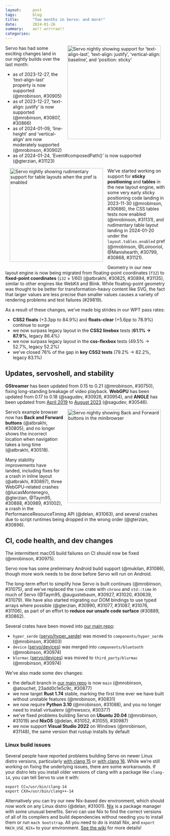 ```yaml
---
layout:     post
tags:       blog
title:      "Two months in Servo: and more!"
date:       2024-01-26
summary:    ao!! wrrrrao!!
categories:
---
```


<figure class="_figr"><a href="{{ '/img/blog/layout-2020-justify.png' | url }}"><img src="{{ '/img/blog/layout-2020-justify.png' | url }}"
    alt="Servo nightly showing support for ‘text-align-last’, ‘text-align: justify’, ‘vertical-align: baseline’, and ‘position: sticky’"></a></figure>

Servo has had some exciting changes land in our nightly builds over the last month:

- as of 2023-12-27, the ‘text-align-last’ property is now supported (@mrobinson, #30905)
- as of 2023-12-27, ‘text-align: justify’ is now supported (@mrobinson, #30807, #30866)
- as of 2024-01-09, ‘line-height’ and ‘vertical-align’ are now moderately supported (@mrobinson, #30902)
- as of 2024-01-24, ‘Event#composedPath()’ is now supported (@gterzian, #31123)

<figure class="_figl"><a href="{{ '/img/blog/layout-2020-tables.png' | url }}"><img src="{{ '/img/blog/layout-2020-tables.png' | url }}"
    alt="Servo nightly showing rudimentary support for table layouts when the pref is enabled"></a></figure>

We’ve started working on support for **sticky positioning** and **tables** in the new layout engine, with some very early sticky positioning code landing in 2023-11-30 (@mrobinson, #30686), the CSS tables tests now enabled (@mrobinson, #31131), and rudimentary table layout landing in 2024-01-20 under the `layout.tables.enabled` pref (@mrobinson, @Loirooriol, @Manishearth, #30799, #30868, #31121).

Geometry in our new layout engine is now being migrated from floating-point coordinates (`f32`) to **fixed-point coordinates** (`i32` × 1/60) (@atbrakhi, #30825, #30894, #31135), similar to other engines like WebKit and Blink.
While floating-point geometry was thought to be better for transformation-heavy content like SVG, the fact that larger values are less precise than smaller values causes a variety of rendering problems and test failures (#29819).

As a result of these changes, we’ve made big strides in our WPT pass rates:

- **CSS2 floats** (+3.3pp to 84.9%) and **floats-clear** (+5.6pp to 78.9%) continue to surge
- we now surpass legacy layout in the **CSS2 linebox** tests (**61.1% → 87.9%**, legacy 86.4%)
- we now surpass legacy layout in the **css-flexbox** tests (49.5% → 52.7%, legacy 52.2%)
- we’ve closed 76% of the gap in **key CSS2 tests** (79.2% → 82.2%, legacy 83.1%)

## Updates, servoshell, and stability

**GStreamer** has been updated from 0.15 to 0.21 (@mrobinson, #30750), fixing long-standing breakage of video playback.
**WebGPU** has been updated from 0.17 to 0.18 (@sagudev, #30926, #30954), and **ANGLE** has been updated from [April 2019](https://chromium.googlesource.com/angle/angle/+/refs/heads/chromium/3729) to [August 2023](https://chromium.googlesource.com/angle/angle/+/refs/heads/chromium/5359) (@sagudev, #30546).

<figure class="_figr"><a href="{{ '/img/blog/back-forward.png' | url }}"><img src="{{ '/img/blog/back-forward.png' | url }}"
    alt="Servo nightly showing Back and Forward buttons in the minibrowser"></a></figure>

Servo’s example browser now has **Back and Forward buttons** (@atbrakhi, #30805), and no longer shows the incorrect location when navigation takes a long time (@atbrakhi, #30518).

Many stability improvements have landed, including fixes for a crash in inline layout (@atbrakhi, #30897), three WebGPU-related crashes (@lucasMontenegro, @gterzian, @Taym95, #30888, #30989, #31002), a crash in the PerformanceResourceTiming API (@delan, #31063), and several crashes due to script runtimes being dropped in the wrong order (@gterzian, #30896).

## CI, code health, and dev changes

The intermittent macOS build failures on CI should now be fixed (@mrobinson, #30975).

Servo now has some preliminary Android build support (@mukilan, #31086), though more work needs to be done before Servo will run on Android.

The long-term effort to simplify how Servo is built continues (@mrobinson, #31075), and we’ve replaced the `time` crate with `chrono` and `std::time` in much of Servo (@Taym95, @augustebaum, #30927, #31020, #30639, #31079).
We have also started migrating our DOM bindings to use typed arrays where possible (@gterzian, #30990, #31077, #31087, #31076, #31106), as part of an effort to **reduce our unsafe code surface** (#30889, #30862).

Several crates have been moved into [our main repo](https://github.com/servo/servo):

* `hyper_serde` ([servo/hyper_serde](https://github.com/servo/hyper_serde)) was moved to `components/hyper_serde` (@mrobinson, #30803)
* `device` ([servo/devices](https://github.com/servo/devices)) was merged into `components/bluetooth` (@mrobinson, #30974)
* `blurmac` ([servo/devices](https://github.com/servo/devices)) was moved to `third_party/blurmac` (@mrobinson, #30974)

We’ve also made some dev changes:

- the default branch in [our main repo](https://github.com/servo/servo) is now `main` (@mrobinson, @atouchet, 23add0c1e5c9c, #30877)
- we now target **Rust 1.74** stable, marking the first time ever we have built without unstable features (@mrobinson, #30831)
- we now require **Python 3.10** (@mrobinson, #31088), and you no longer need to install virtualenv (@frewsxcv, #30377)
- we’ve fixed problems building Servo on **Ubuntu 20.04** (@mrobinson, #31019) and **NixOS** (@delan, #31052, #31055, #30987)
- we now support **Visual Studio 2022** on Windows (@mrobinson, #31148), the same version that rustup installs by default

### Linux build issues

Several people have reported problems building Servo on newer Linux distro versions, particularly [with clang 15](https://github.com/servo/servo/issues/31059) or [with clang 16](https://github.com/servo/servo/issues/30587).
While we’re still working on fixing the underlying issues, there are some workarounds.
If your distro lets you install older versions of clang with a package like `clang-14`, you can tell Servo to use it with:

```
export CC=/usr/bin/clang-14
export CXX=/usr/bin/clang++-14
```

Alternatively you can try our new Nix-based dev environment, which should now work on any Linux distro (@delan, #31001).
[Nix](https://nixos.org/manual/nix/stable/) is a package manager with some unusual benefits.
Servo can use Nix to find the correct versions of all of its compilers and build dependencies without needing you to install them or run `mach bootstrap`.
All you need to do is install Nix, and `export MACH_USE_NIX=` to your environment.
[See the wiki](https://github.com/servo/servo/wiki/Building#nix-on-other-distros) for more details!

<!--
    - layout
        - DONE sticky
        - DONE tables
        - inline
        - DONE Au
        - DONE wpt
    - xtermjs
    - updates
        - DONE angle
        - DONE webgpu
    - DONE minibrowser
    - DONE stability
    - ci
        - DONE macOS
        - DONE android
    - DONE health
    - dev
        - DONE nix
        - DONE rust stable
-->

<!--
    based on
    - wpt dashboard
        prev	cur	legacy		delta	gap	ratio		
        79.2	82.2	83.1		3.0	3.9	76.9%		focus
        81.6	84.9	53.5		3.3	-28.1	-11.7%		floats
        73.3	78.9	68.2		5.6	-5.1	-109.8%		floats-clear
        61.1	87.9	86.4		26.8	25.3	105.9%		linebox !!
        78.1	78.8	87.5		0.7	9.4	7.4%		normal-flow
        87.6	88.2	81.1		0.6	-6.5	-9.2%		positioning
        60.5	61.8	60.1		1.3	-0.4	-325.0%		cssom
        44.6	48.6	44.2		4.0	-0.4	-1000.0%		css-position
        49.5	52.7	52.2		3.2	2.7	118.5%		css-flexbox !!
        8.2	30.8	36.8		22.6	28.6	79.0%		tables, css-tables
        39.9	44.2	35.6		4.3	-4.3	-100.0%		/css/csstext
        60.3	62.5	63.5		2.2	3.2	68.8%		/css
    - commits in nightlies 2023-11-28 through 2023-11-27
        >>> 2023-11-28T11:16:56Z
        >>> 2023-11-29T06:07:54Z
        >>> 2023-11-30T05:57:47Z
            +++ a05598402e8b21948e1ee9567dca76a491bd266e	https://github.com/servo/servo/pull/30686	Add initial support for sticky positioning for non-legacy layout (#30686)
        >>> 2023-12-01T05:53:38Z
        +++ f1c291853e331329271efba52a03ba5049e8358b	https://github.com/servo/servo/pull/30740	Stop sending " " to linebreaker for replaced content (#30740)
        >>> 2023-12-02T06:08:38Z
            +++ 604979e367faa6aa09805e8fa0223b8883ea009d	https://github.com/servo/servo/pull/30508	Replace script_plugins with a clippy like rustc driver (named crown) (#30508)
        +++ cdbd60fe53f64f08efcf9715c4655e38cd1d7ddd	https://github.com/servo/servo/pull/30800	Extend character-based soft wrap prevention to before atomics (#30800)
        >>> 2023-12-03T05:57:33Z
        >>> 2023-12-04T06:02:05Z
        >>> 2023-12-11T05:28:33Z
        warning: not reachable from default branch: 2668a0a43a19643922409e623880558dedfb4b98
            +++ e2743c61414f5d9cc0cd2d41dcc5c1d29f0b2d17	https://github.com/servo/servo/pull/30546	Bump mozangle to 0.5.0 (#30546)
            +++ 117d59d393cf7926063e8723934fec97fd61d713	https://github.com/servo/servo/pull/30377	Replace virtualenv with Python's built-in venv (#30377)
            +++ 7e82c5c957821f1328484e90becec0cfb5572938	https://github.com/servo/servo/pull/30831	Compile Servo with the latest version of rust stable (#30831)
        +++ bbc35b682f0fb926364e5800d20f77bba944a020	https://github.com/servo/servo/pull/30830	Remove thinlto servobuild.config option (#30830)
        +++ e7c412e7cae750c0eeb6374e14bbf8442eb2cacd	https://github.com/servo/servo/pull/30829	Remove clean_rmeta from crown test (#30829)
            +++ a326a60c1646cde1a8b34b70d7f632b341644d0a	https://github.com/servo/servo/pull/30805	Minibrowser: Add Back and Forward navigation (#30805)
        +++ 8ded1072ceda45e8f8b7716f5779c63996d7e653	https://github.com/servo/servo/pull/30823	Re-use the TextMetrics data structure in the Layout 2020 fragment tree (#30823)
            +++ f0b41623286a010cb021cd2debfa6b1be3b36b5d	https://github.com/servo/servo/pull/30799	Add initial support for table box tree construction (#30799)
            +++ 63701b338cd807dc237be4f3f0771a1fff933f09	https://github.com/servo/servo/pull/30820	Fix the upload docs action after renaming `master` to `main` (#30820)
            +++ ea8cd36f0d0c4485b0872774661de34c439d35c0	https://github.com/servo/servo/pull/30518	Fix the location url that reverts to the old value while loading (#30518)
            +++ 23add0c1e5c9cbdf0301b891d265e363d049532b	Rename the `master` branch to `main`
        >>> 2023-12-12T06:15:50Z
        +++ 1105eb66e9ce43f0f2ea6c6b5cea5e72394eee3f	https://github.com/servo/servo/pull/30848	Use os version in taplo cache-key & setuptools 65 in py3.8 (#30848)
            +++ 9f7afe595a11d32859b45bf3bf2fd36ee5ae46e7	https://github.com/servo/servo/pull/30836	Update mozjs (#30836)
            +++ a315bec4ed73c7c0ef89f120c8f52e2609f9028b	https://github.com/servo/servo/pull/30825	Use app units in replaced elements (#30825)
        >>> 2023-12-13T06:06:44Z
            +++ 17f3c45d4ff597dc1e179d89784bb5f57b4c03d7	https://github.com/servo/servo/pull/30767	Add initial support for offscreen rendering (#30767)
            +++ 97e6c72f5767e1cd754c82317a21aa222c5d968b	https://github.com/servo/servo/pull/30840	Add multiview feature flag in compositing and constellation (#30840)
            +++ 8a226fdb1975ae1df8d1a673eb3dca9f2bb771aa	https://github.com/servo/servo/pull/30841	constellation: notify embedder when events are hit-tested to browsers (#30841)
        >>> 2023-12-14T06:16:19Z
        >>> 2023-12-27T06:06:58Z
            +++ 7973cb64586d94a6987562fe6f180ac29ef0e971	https://github.com/servo/servo/pull/30926	Update wgpu to 0.18.1 (#30926)
        +++ 1f0f50b22bb43e965febf31f5a436113f2958725	https://github.com/servo/servo/pull/30912	Customizable wpt options and profile in workflows (#30912)
            +++ 81f5157522ae320068515571a371aa3b72de0cfa	https://github.com/servo/servo/pull/30868	Add support for table fixups (#30868)
            +++ 709d00583fb28fb668f10eab1f2f16f07c331078	https://github.com/servo/servo/pull/30866	layout: Make all word separators justification opportunities (#30866)
            +++ 74798c4b7bf173fc99b96e219c6c2cab136d5c4c	https://github.com/servo/servo/pull/30905	layout: Add support for `text-align-last` (#30905)
            +++ a9bf29cf8aede9771a16922c98cc933ce84b2ccc	https://github.com/servo/servo/pull/30897	Fix crash caused by arithmetic underflow in layout2020 (#30897)
        +++ abb017b8543efea54b732efa2846b25c949985c9	https://github.com/servo/servo/pull/30898	script: Allow moving back to non-quirks mode (#30898)
            +++ 256ab5353b9145dbda103ec48cf4d10f32f6912a	https://github.com/servo/servo/pull/30888	These changes fix #30843 (#30888) Fix a crash in WebGPU when WebGPU is disabled
            +++ e4aed3d06a8a1ef6e7af142f02be95ce2a3065cb	https://github.com/servo/servo/pull/30877	Update branch name to main (#30877)
            +++ ccf0b739dfca312a65002c443fb09537aa27225b	https://github.com/servo/servo/pull/30807	Add basic support for `text-align: justify` (#30807)
            +++ 569c4a8823369678870e1b5f50a2c484d32fb687	https://github.com/servo/servo/pull/30803	Integrate hyper_serde into Servo source (#30803)
        >>> 2023-12-28T06:04:45Z
        >>> 2023-12-29T06:03:36Z
            +++ e79171ec01199ba7100c0ad90576a6ec5705d80c	https://github.com/servo/servo/pull/30954	Update WebGPU CTS (#30954)
        >>> 2023-12-30T06:12:29Z
        >>> 2023-12-31T06:14:24Z
        >>> 2024-01-01T06:08:41Z
        >>> 2024-01-02T06:15:51Z
        +++ 7964a4f582d5697e0ea55203dd4ec25d69dbed97	https://github.com/servo/servo/pull/30963	Unfork and upgrade jemallocator (#30963)
        >>> 2024-01-03T06:11:55Z
            +++ 3353db71d232ed3e6108950e21a6dba6360e6d57	https://github.com/servo/servo/pull/30975	Fail gracefully when DMG smoketest fails (#30975)
        >>> 2024-01-04T06:14:15Z
            +++ f44ff83c20b82d1f3272d9389563e30f0d3c9700	https://github.com/servo/servo/pull/30989	WebGPU: always send exit message to script before exiting (#30989)
            +++ 65cbc95d38819e9b3d5870953015a9e7963a0ace	https://github.com/servo/servo/pull/30927	Replace time with std::time in components/devtools (#30927)
        +++ 0dbba9b6ffe0507011337c27c2709f6c4cebe1c0	https://github.com/servo/servo/pull/30973	Download Windows GStreamer dependencies from GitHub (#30973)
        >>> 2024-01-05T06:16:06Z
            +++ c219204084b8f8a747ebd37ec75472c1b7e97411	https://github.com/servo/servo/pull/30987	Fix crown on NixOS (#30987)
            +++ 90a9300f698aa266db47b336f3fcd7d6680b4d65	https://github.com/servo/servo/pull/30896	Script: ensure child JS runtimes are dropped before parent (#30896)
        >>> 2024-01-08T06:07:00Z
            +++ 79a0f76d26d43c7f6e38a60fbe2ec6bed1510543	https://github.com/servo/servo/pull/31019	Fix the build on Ubuntu 20.04 (#31019)
        +++ 9a1d7aabd71fe82c9420abdc33a6a9ba0f8eac52	https://github.com/servo/servo/pull/31003	bootstrap: Adding more output when installing dependencies (#31003)
            +++ 7fa4ea9740edccc93672d8cc428f6e9d4575a036	https://github.com/servo/servo/pull/30750	Upgrade media / GStreamer / GLib (#30750) 0.15 -> 0.21
        >>> 2024-01-09T06:16:45Z
            +++ aa073c3dcaffe30c7a6e272ba4ef5121c090f1bf	https://github.com/servo/servo/pull/30902	layout: Implement support for `line-height` and `vertical-align` (#30902)
        >>> 2024-01-10T06:16:53Z
            +++ 94a3c49a807626ecddb7f062e6856e9e0d66baca	https://github.com/servo/servo/pull/31001	Allow building with Nix on Linux distros other than NixOS (#31001)
            +++ 6a804cd775e3976103269ac54ae997a3accc8618	https://github.com/servo/servo/pull/30974	Integrate the `devices` respository (#30974)
            +++ fddc4a430fca591152c69f0793ab946dcdc81617	https://github.com/servo/servo/pull/31002	Fix failed request for adapter when not available (#31002)
        >>> 2024-01-11T06:08:02Z
            +++ 92196d985dceb0ca708b097e2a847b255d8387c8	https://github.com/servo/servo/pull/31020	Replace time with std::time in components/metrics & components/shared (#31020)
            +++ 17ffbbdd11b47d577bdfe4318c36bcb5de365b18	https://github.com/servo/servo/pull/31052	Nix: bump nixpkgs to nixos-23.05 (except gnumake) (#31052)
        >>> 2024-01-12T06:07:36Z
            +++ e145c512347807cdf44537fdfa83f2a5dda05b5a	https://github.com/servo/servo/pull/30990	WebIDL: use FLoat32Array  (#30990)
            +++ 90f70e3408e1d4b3f378e50f9f051cb00c77c446	https://github.com/servo/servo/pull/31063	Fix underflow in PerformanceResourceTiming API (#31063)
            +++ 1f1cf1499d1e249c58fb3ac8986e62cf0d796497	https://github.com/servo/servo/pull/31055	Nix: bump nixpkgs to nixos-unstable (#31055)
        >>> 2024-01-13T06:04:19Z
            +++ abb54f7832682bad1545b307a545a7ba977ef209	https://github.com/servo/servo/pull/31075	build: Don't add the `neon` feature for arm and aarch64 (#31075)
        >>> 2024-01-14T06:05:53Z
        >>> 2024-01-15T06:10:05Z
        >>> 2024-01-16T06:18:19Z
            +++ efa38c67fe6bdec751739bb3a0a6d159f2b695c8	https://github.com/servo/servo/pull/31091	ci: Remove the nightly-rust workflow (#31091)
            +++ 0d240b8713fb5cd933d348e668ab02a53859282b	https://github.com/servo/servo/pull/31088	deps: Raise the Python requirement to 3.10 (#31088)
        >>> 2024-01-17T06:09:03Z
            +++ 8c53a8c745ab2a5b660d6f170e74b4fecca189c1	https://github.com/servo/servo/pull/31077	use FLoat32Array in XRView (#31077)
            +++ 9654363c187ee549b82bca8c4e3098e4c20c7287	https://github.com/servo/servo/pull/30639	script: Start replacing `time` with `std::time` and `chrono`  (#30639)
        >>> 2024-01-18T06:17:19Z
            +++ 580062228bb083ccdc2144a43491bc4f916c57ad	https://github.com/servo/servo/pull/31079	Replace time with std::time in components/net (#31079)
            +++ d86e713a9cb5be2555d63bd477d47d440fa8c832	https://github.com/servo/servo/pull/31092	build: Clean up post-build copy of Windows DLLs (#31092)
            +++ f76982e2e7f411e2e2fd8e6dbfe92a080acefc54	https://github.com/servo/servo/pull/31087	script: Use FLoat32Array in XRRay (#31087)
            +++ 6a7b450478f69d9d83b0936a0ab28ac2d94761d4	https://github.com/servo/servo/pull/31076	use FLoat32Array in XRRigidTransform (#31076)
        >>> 2024-01-19T06:05:45Z
            +++ 8e5f28839cde6b9ee5cd7cb4f8c27ff0ae10a86c	https://github.com/servo/servo/pull/31120	Revert "Replace time with std::time in components/net (#31079)" (#31120)
        >>> 2024-01-20T06:04:40Z
            +++ fc31e69f79a68408fdd376a52942587a8fca9170	https://github.com/servo/servo/pull/31121	layout: Add *very* basic support for table layout (#31121)
            +++ 3d520f266800e0035c429ddf2a3b45922f502ebd	https://github.com/servo/servo/pull/30894	Use App units in flow layout (#30894)
            +++ 734eb469549db22b070d86bb13a8bd167d5d1e8e	https://github.com/servo/servo/pull/31131	wpt: Unskip the `css-tables suite (#31131)
            +++ 9d2c102fa0cc034b2bde51d27cd6c0e7f3cafa30	https://github.com/servo/servo/pull/31106	Use FLoat32Array in GamepadPose (#31106)
        >>> 2024-01-21T06:06:07Z
        >>> 2024-01-22T06:08:36Z
        >>> 2024-01-23T06:22:19Z
            +++ d7de206dbd459e8c8bf121f73755d12569c6cc55	https://github.com/servo/servo/pull/31086	Preliminary Android build support (#31086)
        >>> 2024-01-24T06:17:36Z
            +++ 5d7e2a823985a8314b10dc363eb191c0d4330424	https://github.com/servo/servo/pull/31123	Implement Event.composedPath (#31123)
        +++ 54fb381a0a4c070bac75e9f602bf905fa101194d	https://github.com/servo/servo/pull/31133	layout: Convert layout internal display to inline for replaced elements (#31133)
        +++ 7de0486e2e67a17e4cdcc881c7f3bd3fd1a66fb6	https://github.com/servo/servo/pull/31161	layout: Count word separators as justification opportunities when trimming whitespace (#31161)
            +++ dc2df7b02767004f0900055d985ecfc6cd874c9a	https://github.com/servo/servo/pull/31148	build: Add support for Visual Studio 2022 and VC143 DLLs (#31148)
            +++ 45af1198aa05882d6433642c45d1cd329f145782	https://github.com/servo/servo/pull/31135	Layout: use `Au` in `ContentSizes`  (#31135)
        >>> 2024-01-25T06:07:31Z
        +++ eb95703325aeb48d5f56a8da5b258bad608dd632	https://github.com/servo/servo/pull/30842	constellation: focusing and closing webviews (#30842)
-->

<!--
$ tools/list-commits-by-nightly.sh ~/code/servo 2>&1 | tee /dev/stderr | xclip -sel clip
From https://github.com/servo/servo
 * branch                  HEAD       -> FETCH_HEAD
>>> 2023-11-28T11:16:56Z
    81a38bde8cc0359efc32f2661fa5e4db33b38446	https://github.com/servo/servo/pull/30792	ci: do not set LIBCLANG_PATH for nightly build (#30792)
    0b2456b1eb8d251dd2f997d1e1958f23f5e4b777	https://github.com/servo/servo/pull/30791	build(deps): bump proc-macro2 from 1.0.69 to 1.0.70 (#30791)
    3a036a639e6cb5e4c0546de3adfde00e0b3e8d15	https://github.com/servo/servo/pull/30790	build(deps): bump js-sys from 0.3.65 to 0.3.66 (#30790)
    cccf8c2ffeeb3015ee5c3312bcf34e2caf48742f	https://github.com/servo/servo/pull/30789	build(deps): bump wasm-bindgen from 0.2.88 to 0.2.89 (#30789)
    139df1c73bba43a3fc6032bfc0f5518e9d87e856	https://github.com/servo/servo/pull/30783	Sync WPT with upstream (26-11-2023) (#30783)
    76401823f272754ba851a6fcbf0e4a63d074824e	https://github.com/servo/servo/pull/30775	build(deps): bump url from 2.4.1 to 2.5.0 (#30775)
    d10688b5ef3dceb2b8a0e5ca4e089cba12bca0cd	https://github.com/servo/servo/pull/30787	ci: use ubuntu 20.04 for nightly builds on linux (#30787)
>>> 2023-11-29T06:07:54Z
    bab2b58216f8845b3ecc8e0eaeba3b7175034f64	https://github.com/servo/servo/pull/30794	build(deps): bump errno from 0.3.7 to 0.3.8 (#30794)
    8f3491393f90678db6c65cc02ffe6c2403ece5ac	https://github.com/servo/servo/pull/30793	build(deps): bump web-sys from 0.3.65 to 0.3.66 (#30793)
>>> 2023-11-30T05:57:47Z
    53b0fa827d37f3f7127470371d12d2a1c917e396	https://github.com/servo/servo/pull/30796	Fix build script error.because starting with Python 3.9, the util module was moved from importlib to a separate top-level module called importlib.util. Therefore, if you are using Python 3.9 or later and you receive an AttributeError stating that module 'importlib' has no attribute 'util', it is likely due to a compatibility issue with your code. You can fix this issue by updating your code to import importlib.util directly (#30796)
    dd9366bfe7a76b3bee953632fa76b95d55618e3c	https://github.com/servo/servo/pull/30798	build(deps): bump ring from 0.17.5 to 0.17.6 (#30798)
+++ a05598402e8b21948e1ee9567dca76a491bd266e	https://github.com/servo/servo/pull/30686	Add initial support for sticky positioning for non-legacy layout (#30686)
>>> 2023-12-01T05:53:38Z
    b125bb6b6aa095fc287f279a13e6ff423deb3b0f	https://github.com/servo/servo/pull/30801	build(deps): bump core-foundation from 0.9.3 to 0.9.4 (#30801)
+++ f1c291853e331329271efba52a03ba5049e8358b	https://github.com/servo/servo/pull/30740	Stop sending " " to linebreaker for replaced content (#30740)
>>> 2023-12-02T06:08:38Z
    7bcb25c85c98c367c6423ebc0fed964dd08cad56	https://github.com/servo/servo/pull/30812	build(deps): bump slotmap from 1.0.6 to 1.0.7 (#30812)
    d837eb905518d0849f16a39ba343bdaffef1732f	https://github.com/servo/servo/pull/30809	build(deps): bump linux-raw-sys from 0.4.11 to 0.4.12 (#30809)
    49e8517b3a35009abedd10d08cc8f8faadd6e029	https://github.com/servo/servo/pull/30810	build(deps): bump core-graphics-types from 0.1.2 to 0.1.3 (#30810)
    20a122c2f6a1a97cf39938bc90b0d91cc198f0c7	https://github.com/servo/servo/pull/30804	Use git2 version of vergen (#30804)
+++ 604979e367faa6aa09805e8fa0223b8883ea009d	https://github.com/servo/servo/pull/30508	Replace script_plugins with a clippy like rustc driver (named crown) (#30508)
    20a73721de2f1a8a0b29905617783148bd3cfaff	https://github.com/servo/servo/pull/30806	Remove a comment that is no longer valid (#30806)
+++ cdbd60fe53f64f08efcf9715c4655e38cd1d7ddd	https://github.com/servo/servo/pull/30800	Extend character-based soft wrap prevention to before atomics (#30800)
>>> 2023-12-03T05:57:33Z
>>> 2023-12-04T06:02:05Z
>>> 2023-12-11T05:28:33Z
warning: not reachable from default branch: 2668a0a43a19643922409e623880558dedfb4b98
    2668a0a43a19643922409e623880558dedfb4b98	Use os version in taplo cache-key
    6bbd510e852c8ce6d0e9147aaa4ab486109711af	Python 3.10 on 20.04 runner
    589f2915237b39cdd6fd222d775737cb10f7b9b0	https://github.com/servo/servo/pull/30844	build(deps): bump rustix from 0.38.26 to 0.38.27 (#30844)
    77e04bc13ed23859f3c1ff2de19a4ec2756c9c88	https://github.com/servo/servo/pull/30839	build(deps): bump once_cell from 1.18.0 to 1.19.0 (#30839)
    3a5634a20c1926acd51e3cfb20dd9e6c36c9cf60	https://github.com/servo/servo/pull/30846	Update linux.yml (#30846)
    a9b64256f4b0df14d0e6ac071b51905f2a3e8ffc	https://github.com/servo/servo/pull/30845	build(deps): bump rustls from 0.21.9 to 0.21.10 (#30845)
+++ e2743c61414f5d9cc0cd2d41dcc5c1d29f0b2d17	https://github.com/servo/servo/pull/30546	Bump mozangle to 0.5.0 (#30546)
    6282c4d1476655f6822322935059a61fa7c83663	https://github.com/servo/servo/pull/30838	build(deps): bump try-lock from 0.2.4 to 0.2.5 (#30838)
    3310199cd0e5dd279ea4fb3896aedfe052d63522	https://github.com/servo/servo/pull/30837	build(deps): bump unicode-bidi from 0.3.13 to 0.3.14 (#30837)
+++ 117d59d393cf7926063e8723934fec97fd61d713	https://github.com/servo/servo/pull/30377	Replace virtualenv with Python's built-in venv (#30377)
    914fe64fc72462f3af743d9d1ff26781d9fecec3	https://github.com/servo/servo/pull/30814	Sync WPT with upstream (03-12-2023) (#30814)
+++ 7e82c5c957821f1328484e90becec0cfb5572938	https://github.com/servo/servo/pull/30831	Compile Servo with the latest version of rust stable (#30831)
    9c443cf2c1bbcee1f465cc76b7bf1ab551b85877	https://github.com/servo/servo/pull/30834	build(deps): bump ring from 0.17.6 to 0.17.7 (#30834)
    a92cf99cd272d0cc90aeb40938c4c37cd9928427	https://github.com/servo/servo/pull/30833	build(deps): bump filetime from 0.2.22 to 0.2.23 (#30833)
    d50954a9696b2b55501c76a006db8c266c64a92c	https://github.com/servo/servo/pull/30832	build(deps): bump mio from 0.8.9 to 0.8.10 (#30832)
+++ bbc35b682f0fb926364e5800d20f77bba944a020	https://github.com/servo/servo/pull/30830	Remove thinlto servobuild.config option (#30830)
+++ e7c412e7cae750c0eeb6374e14bbf8442eb2cacd	https://github.com/servo/servo/pull/30829	Remove clean_rmeta from crown test (#30829)
    9028c903325d5a37896f87a9667ebe81009de5d1	https://github.com/servo/servo/pull/30824	Generalize LengthPercentageOrAuto impl to Generic Type (#30824)
+++ a326a60c1646cde1a8b34b70d7f632b341644d0a	https://github.com/servo/servo/pull/30805	Minibrowser: Add Back and Forward navigation (#30805)
+++ 8ded1072ceda45e8f8b7716f5779c63996d7e653	https://github.com/servo/servo/pull/30823	Re-use the TextMetrics data structure in the Layout 2020 fragment tree (#30823)
+++ f0b41623286a010cb021cd2debfa6b1be3b36b5d	https://github.com/servo/servo/pull/30799	Add initial support for table box tree construction (#30799)
+++ 63701b338cd807dc237be4f3f0771a1fff933f09	https://github.com/servo/servo/pull/30820	Fix the upload docs action after renaming `master` to `main` (#30820)
    396af7c5633118b415d99b08a7b8a6099856fe9b	https://github.com/servo/servo/pull/30817	build(deps): bump rustix from 0.38.25 to 0.38.26 (#30817)
    16c402ef48dd5342ad68112a8373a9c2b0818ca3	https://github.com/servo/servo/pull/30819	build(deps): bump thin-vec from 0.2.12 to 0.2.13 (#30819)
    c909c64378125a33eab22236dfee83ee26b7a4b0	https://github.com/servo/servo/pull/30784	Fix typing issues in flex layout (#30784)
+++ ea8cd36f0d0c4485b0872774661de34c439d35c0	https://github.com/servo/servo/pull/30518	Fix the location url that reverts to the old value while loading (#30518)
+++ 23add0c1e5c9cbdf0301b891d265e363d049532b	Rename the `master` branch to `main`
>>> 2023-12-12T06:15:50Z
    48a95b2471c590a0ee1b85710fbb5a37ee8215c5	https://github.com/servo/servo/pull/30858	build(deps): bump libc from 0.2.150 to 0.2.151 (#30858)
    a4c3ba2a22bc9d63019fa1982e19f4bd6991ac85	https://github.com/servo/servo/pull/30856	build(deps): bump ryu from 1.0.15 to 1.0.16 (#30856)
    0a5ccf1bb8aad010773620140667ab5e6fcb5ef8	https://github.com/servo/servo/pull/30857	build(deps): bump http-body from 0.4.5 to 0.4.6 (#30857)
    e066700c998a0a69a3fb5249207cf6067ef4c2e1	https://github.com/servo/servo/pull/30855	build(deps): bump xcursor from 0.3.4 to 0.3.5 (#30855)
    ae31a01a0efc5eb13a4ec285fa3ed0f6c1f56e3e	https://github.com/servo/servo/pull/30854	build(deps): bump itoa from 1.0.9 to 1.0.10 (#30854)
    14305f2325efc02ca21d3a9990c25e436e295c10	https://github.com/servo/servo/pull/30853	build(deps): bump rustix from 0.38.27 to 0.38.28 (#30853)
    6026386d84c870e5be6b1ee4d1ef9bb53145f10e	https://github.com/servo/servo/pull/30852	build(deps): bump syn from 2.0.39 to 2.0.40 (#30852)
    8e5dc04347b22bb43320d410ae7e238931ed1f27	https://github.com/servo/servo/pull/30851	build(deps): bump profiling from 1.0.11 to 1.0.12 (#30851)
+++ 1105eb66e9ce43f0f2ea6c6b5cea5e72394eee3f	https://github.com/servo/servo/pull/30848	Use os version in taplo cache-key & setuptools 65 in py3.8 (#30848)
+++ 9f7afe595a11d32859b45bf3bf2fd36ee5ae46e7	https://github.com/servo/servo/pull/30836	Update mozjs (#30836)
+++ a315bec4ed73c7c0ef89f120c8f52e2609f9028b	https://github.com/servo/servo/pull/30825	Use app units in replaced elements (#30825)
>>> 2023-12-13T06:06:44Z
+++ 17f3c45d4ff597dc1e179d89784bb5f57b4c03d7	https://github.com/servo/servo/pull/30767	Add initial support for offscreen rendering (#30767)
+++ 97e6c72f5767e1cd754c82317a21aa222c5d968b	https://github.com/servo/servo/pull/30840	Add multiview feature flag in compositing and constellation (#30840)
+++ 8a226fdb1975ae1df8d1a673eb3dca9f2bb771aa	https://github.com/servo/servo/pull/30841	constellation: notify embedder when events are hit-tested to browsers (#30841)
    676c170b07551deabb9947f1f7ce6e0d1ec50974	https://github.com/servo/servo/pull/30865	Fix libsimpleservo build on Linux and BSD (#30865)
>>> 2023-12-14T06:16:19Z
    5e8f70fc2f71e2f4680c6adef2b005bd637c7e2e	https://github.com/servo/servo/pull/30872	build(deps): bump crossbeam-channel from 0.5.8 to 0.5.9 (#30872)
    01013b9ea8b3c5527a01e093a2c3b5b938c91186	https://github.com/servo/servo/pull/30871	Re-enable minification to fix the doc build (#30871)
    7ed6f330cf948b3fb4ad454fd95af00cc00e42c9	https://github.com/servo/servo/pull/30874	build(deps): bump crossbeam-utils from 0.8.16 to 0.8.17 (#30874)
    95dae276ccd130a5d7d0fbe35298f3853e5d1552	https://github.com/servo/servo/pull/30873	build(deps): bump syn from 2.0.40 to 2.0.41 (#30873)
    2fcbcb4b55b9ae7b518e78e6ea0f8828c0f76d70	https://github.com/servo/servo/pull/30867	Fix two more warnings in WebRender (#30867)
>>> 2023-12-27T06:06:58Z
    205d52a0c912a8418cbaf70bb82af3e182decc1d	https://github.com/servo/servo/pull/30948	Update h2 and servo-tidy.toml (#30948)
    e629ddb56df3d0a7331e060a41c86b44602e3a1b	https://github.com/servo/servo/pull/30947	build(deps): bump thiserror from 1.0.51 to 1.0.52 (#30947)
    29febb1b7bf5c88633527800ce036f403b7ef389	https://github.com/servo/servo/pull/30945	build(deps): bump futures-channel from 0.3.29 to 0.3.30 (#30945)
    3cf26dadcaac7406dba1482a71159e8e19119999	https://github.com/servo/servo/pull/30944	build(deps): bump futures-util from 0.3.29 to 0.3.30 (#30944)
    21f0c1637d086cdf57f7c7e0ef5454af753bd35d	https://github.com/servo/servo/pull/30943	build(deps): bump crossbeam-epoch from 0.9.10 to 0.9.17 (#30943)
    f272770f6ca4488a5afe8cab734ac3c8611f858d	https://github.com/servo/servo/pull/30942	build(deps): bump lyon_geom from 1.0.4 to 1.0.5 (#30942)
    85a5c18ab01d639bfd426fd18db9a03e27c6b5f6	https://github.com/servo/servo/pull/30939	De-dupe ahash (#30939)
    8d121a0a1d248bba29c6fb52624e9fef84b0ce89	https://github.com/servo/servo/pull/30940	Update requirements.txt (#30940)
    cad3ca2512e3e7e1a3a527e771bb2ff88f4cd47a	https://github.com/servo/servo/pull/30938	Sync WPT with upstream (25-12-2023) (#30938)
    d58fc0d674a2d41e57df79c52051c121d2e2864b	https://github.com/servo/servo/pull/30937	build(deps): bump futures-core from 0.3.29 to 0.3.30 (#30937)
    bfa3f8aede4f61a44fa718963022fe572e5cb319	https://github.com/servo/servo/pull/30933	build(deps): bump indexmap from 1.9.3 to 2.1.0 (#30933)
    4214462e5a802710773a94f485aa7d000c183360	https://github.com/servo/servo/pull/30935	build(deps): bump crossbeam-channel from 0.5.9 to 0.5.10 (#30935)
    66c17af150e5021edcda54dac6ad398179464d25	https://github.com/servo/servo/pull/30934	build(deps): bump futures-io from 0.3.29 to 0.3.30 (#30934)
    ee8df0f3a5e167604457e277e659421f45c782de	https://github.com/servo/servo/pull/30932	build(deps): bump crossbeam-utils from 0.8.17 to 0.8.18 (#30932)
    3aebbd41eb703a80ccf4c67dfee45c218647b5f2	https://github.com/servo/servo/pull/30931	build(deps): bump futures-sink from 0.3.29 to 0.3.30 (#30931)
    734accdbd21d17f609a6b67a8d906ce87fa8cc95	https://github.com/servo/servo/pull/30930	build(deps): bump syn from 2.0.42 to 2.0.43 (#30930)
    6d37c8789e72fffbb49913c05f60fcf9d3c4d915	https://github.com/servo/servo/pull/30929	build(deps): bump futures-task from 0.3.29 to 0.3.30 (#30929)
    1d2b77ea8b2fb4356a0a9cd39fc7aa6d56d41d90	https://github.com/servo/servo/pull/30928	build(deps): bump object from 0.32.1 to 0.32.2 (#30928)
+++ 7973cb64586d94a6987562fe6f180ac29ef0e971	https://github.com/servo/servo/pull/30926	Update wgpu to 0.18.1 (#30926)
    3ce590bec4f281ab68a817ce2d9872234a66ddf6	https://github.com/servo/servo/pull/30925	Fix wpt-sync-from-upstream boolean (#30925)
    554b35b7050523e9cd668d7fbdaa6abbf8bc7746	https://github.com/servo/servo/pull/30919	Improve formatting of Python files (#30919)
    df157dcc0389138a93c2c0e748b00995ac7d1bc4	https://github.com/servo/servo/pull/30923	dependencies: Update to latest version of `unwind-sys` (#30923)
    1e540e69ae074a1e8378f8ffc2a4fd89ff0ab484	https://github.com/servo/servo/pull/30921	Update mozjs to use ESR115.7 (#30921)
    6486efeeb27de3e197566e2dff6f136a751dbb2c	https://github.com/servo/servo/pull/30917	build(deps): bump proc-macro2 from 1.0.70 to 1.0.71 (#30917)
+++ 1f0f50b22bb43e965febf31f5a436113f2958725	https://github.com/servo/servo/pull/30912	Customizable wpt options and profile in workflows (#30912)
+++ 81f5157522ae320068515571a371aa3b72de0cfa	https://github.com/servo/servo/pull/30868	Add support for table fixups (#30868)
+++ 709d00583fb28fb668f10eab1f2f16f07c331078	https://github.com/servo/servo/pull/30866	layout: Make all word separators justification opportunities (#30866)
    8e31daeb6ba01c9af13b71280a002dc70a13ef0a	https://github.com/servo/servo/pull/30908	build(deps): bump syn from 2.0.41 to 2.0.42 (#30908)
    d296f0c5bea13dc109842a3fabd60e91b881fe2b	https://github.com/servo/servo/pull/30907	Fix flake8 config (#30907)
    8c257298c5f6ce75ef2617277a407c92541a1c9d	https://github.com/servo/servo/pull/30909	build(deps): bump anyhow from 1.0.75 to 1.0.76 (#30909)
    f2882879d8d345c62d8d1d076485af6280e54dde	https://github.com/servo/servo/pull/30903	Fix the try build when pushing to branches (#30903)
+++ 74798c4b7bf173fc99b96e219c6c2cab136d5c4c	https://github.com/servo/servo/pull/30905	layout: Add support for `text-align-last` (#30905)
    d007d265bd5449d6c8e5abd18f946b79ca9f31f7	https://github.com/servo/servo/pull/30906	Fix the unwind-sys build on latest Fedora (#30906)
+++ a9bf29cf8aede9771a16922c98cc933ce84b2ccc	https://github.com/servo/servo/pull/30897	Fix crash caused by arithmetic underflow in layout2020 (#30897)
+++ abb017b8543efea54b732efa2846b25c949985c9	https://github.com/servo/servo/pull/30898	script: Allow moving back to non-quirks mode (#30898)
    c8cfab2518937a1e2c1c62a7378bea4b8b06be6e	https://github.com/servo/servo/pull/30901	build(deps): bump tokio from 1.35.0 to 1.35.1 (#30901)
    6f09da1463a2a93f14a9cd941291e431fae587f8	https://github.com/servo/servo/pull/30900	build(deps): bump pkg-config from 0.3.27 to 0.3.28 (#30900)
    0989ffbf26872449fcb1d9c83cb2f99061831126	https://github.com/servo/servo/pull/30899	build(deps): bump profiling from 1.0.12 to 1.0.13 (#30899)
+++ 256ab5353b9145dbda103ec48cf4d10f32f6912a	https://github.com/servo/servo/pull/30888	These changes fix #30843 (#30888) Fix a crash in WebGPU when WebGPU is disabled
    8bbcf0abafc22cd840cd03f36b5b3b7d2d815493	https://github.com/servo/servo/pull/30884	build(deps): bump hyper from 0.14.27 to 0.14.28 (#30884)
    b156cd5ca219b4fb555ee4ea11cb96b796848d5b	https://github.com/servo/servo/pull/30883	build(deps): bump home from 0.5.5 to 0.5.9 (#30883)
    a7d5fc4db19aaf9dc28f7e617dd231906c759106	https://github.com/servo/servo/pull/30882	build(deps): bump thiserror from 1.0.50 to 1.0.51 (#30882)
    5c8fc7309d54ae2ffb4fd1eed122d411d454b13c	https://github.com/servo/servo/pull/30879	Update web-platform-tests to revision b'a85f0dfe538b9cb894388a65dba7a2a21db050c7' (#30879)
+++ e4aed3d06a8a1ef6e7af142f02be95ce2a3065cb	https://github.com/servo/servo/pull/30877	Update branch name to main (#30877)
+++ ccf0b739dfca312a65002c443fb09537aa27225b	https://github.com/servo/servo/pull/30807	Add basic support for `text-align: justify` (#30807)
    0be30b30ceecbde34cc03c30e44536a5d3f8b7a9	https://github.com/servo/servo/pull/30870	Fix the WPT exporter (#30870)
    29eb4878ed12d073e6fb805184b2f747ddfc9841	https://github.com/servo/servo/pull/30859	build(deps): bump tokio from 1.34.0 to 1.35.0 (#30859)
+++ 569c4a8823369678870e1b5f50a2c484d32fb687	https://github.com/servo/servo/pull/30803	Integrate hyper_serde into Servo source (#30803)
>>> 2023-12-28T06:04:45Z
    7305c59304a776dfcb197f91c02b1d28fe8a29ff	https://github.com/servo/servo/pull/30951	build(deps): bump futures-executor from 0.3.29 to 0.3.30 (#30951)
    4c47f7f723d3f60eb53fc5fe161338d48f559942	https://github.com/servo/servo/pull/30950	build(deps): bump serde_bytes from 0.11.12 to 0.11.13 (#30950)
    b51908d1785dac1035a0db395ba4220a042920e7	https://github.com/servo/servo/pull/30949	build(deps): bump anyhow from 1.0.76 to 1.0.77 (#30949)
    574445c27a6975213900d9c05e81cd89f7f6e2ed	https://github.com/servo/servo/pull/30946	build(deps): bump fdeflate from 0.3.1 to 0.3.2 (#30946)
>>> 2023-12-29T06:03:36Z
    f77554bfa37ad9db085619363f769192b8141ea3	https://github.com/servo/servo/pull/30956	build(deps): bump tempfile from 3.8.1 to 3.9.0 (#30956)
+++ e79171ec01199ba7100c0ad90576a6ec5705d80c	https://github.com/servo/servo/pull/30954	Update WebGPU CTS (#30954)
    90a25ab2e1344e13bf58c0dcab3ce5e9b58f3572	https://github.com/servo/servo/pull/30955	build(deps): bump fdeflate from 0.3.2 to 0.3.3 (#30955)
    bd052f536e92c6acdd7a2902af9896e3221139c1	https://github.com/servo/servo/pull/30924	bhm: Fix a warning in the Linux sampler (#30924)
>>> 2023-12-30T06:12:29Z
    ae1421a5156205ce339407c6862fa247e373a2e9	https://github.com/servo/servo/pull/30957	Update mozjs (#30957)  Move rust-mozjs's build script to mozjs-sys #409 
    be1a0a0b2b871c3d72536ee1eea5521c6214d637	https://github.com/servo/servo/pull/30958	fix: add a missing dot in HACKING_QUICKSTART.md (#30958)
>>> 2023-12-31T06:14:24Z
    f08ba0f6fff3cde89d326316b33c86a880b46739	https://github.com/servo/servo/pull/30959	build(deps): bump memchr from 2.6.4 to 2.7.1 (#30959)
>>> 2024-01-01T06:08:41Z
>>> 2024-01-02T06:15:51Z
    f58541e65263daf60d3f5c3f8ad075b09d25223b	https://github.com/servo/servo/pull/30962	Sync WPT with upstream (01-01-2024) (#30962)
+++ 7964a4f582d5697e0ea55203dd4ec25d69dbed97	https://github.com/servo/servo/pull/30963	Unfork and upgrade jemallocator (#30963)
    d8e1e0e07ca0828e200af9f47a7e120ccdcd945c	https://github.com/servo/servo/pull/30967	build(deps): bump clang-sys from 1.3.1 to 1.7.0 (#30967)
    f51c7847fb88c55f39b67edb7e95a98d48361420	https://github.com/servo/servo/pull/30969	build(deps): bump serde_json from 1.0.108 to 1.0.109 (#30969)
    634c3fb1bd671582d664d38d89259920d88b2232	https://github.com/servo/servo/pull/30965	build(deps): bump anyhow from 1.0.77 to 1.0.78 (#30965)
    eb06c00c201cefd1116651debb2252d430f6eb0a	https://github.com/servo/servo/pull/30964	build(deps): bump thiserror from 1.0.52 to 1.0.53 (#30964)
>>> 2024-01-03T06:11:55Z
    230e00c31350095b078f195152c4c37bf57900bd	https://github.com/servo/servo/pull/30983	build(deps): bump serde from 1.0.193 to 1.0.194 (#30983)
    3274c812e5f87ae544aeba2d5b2b9f0f5f16e52a	https://github.com/servo/servo/pull/30978	build(deps): bump iana-time-zone from 0.1.58 to 0.1.59 (#30978)
    8916ae73ccf9111df7e9788ab17414870cbe8989	https://github.com/servo/servo/pull/30982	build(deps): bump anyhow from 1.0.78 to 1.0.79 (#30982)
    d2b4439dec428c819712a7260950bcdf13617b0a	https://github.com/servo/servo/pull/30980	build(deps): bump thiserror from 1.0.53 to 1.0.55 (#30980)
    8faa90450192978b080ff95ba39a64b1b8111ba4	https://github.com/servo/servo/pull/30977	build(deps): bump quote from 1.0.33 to 1.0.35 (#30977)
+++ 3353db71d232ed3e6108950e21a6dba6360e6d57	https://github.com/servo/servo/pull/30975	Fail gracefully when DMG smoketest fails (#30975)
    bbadef3365e0565fca96e9a0c2e2cb014f8d60e8	https://github.com/servo/servo/pull/30976	Remove the servo-gst-plugin (#30976)
    5b0c03801a4a52252ccf0b6add7f8ea76187b0d8	https://github.com/servo/servo/pull/30966	build(deps): bump ahash from 0.8.6 to 0.8.7 (#30966)
    516cc2cbca55a1d1505a494875d0c2022ac314c2	https://github.com/servo/servo/pull/30941	tidy: A few small improvements and fixes (#30941)
>>> 2024-01-04T06:14:15Z
+++ f44ff83c20b82d1f3272d9389563e30f0d3c9700	https://github.com/servo/servo/pull/30989	WebGPU: always send exit message to script before exiting (#30989)
+++ 65cbc95d38819e9b3d5870953015a9e7963a0ace	https://github.com/servo/servo/pull/30927	Replace time with std::time in components/devtools (#30927)
    d0998a771ae773509104e1fcfbe23d4a69f7aa90	https://github.com/servo/servo/pull/30995	build(deps): bump thiserror from 1.0.55 to 1.0.56 (#30995)
    e306f69f64396ec84f00acf56536439ef23b02ff	https://github.com/servo/servo/pull/30994	build(deps): bump serde_bytes from 0.11.13 to 0.11.14 (#30994)
    06fedebe1160e7f0e46e70a0cce3ac6f6ada018c	https://github.com/servo/servo/pull/30993	build(deps): bump serde_json from 1.0.109 to 1.0.110 (#30993)
    6695dba5927ba879f1f8b3c398e139bcedb76e13	https://github.com/servo/servo/pull/30992	build(deps): bump semver from 1.0.20 to 1.0.21 (#30992)
    a7e97af9f2c3ae04fc9336fc71ff6e779a23eac8	https://github.com/servo/servo/pull/30991	build(deps): bump prettyplease from 0.2.15 to 0.2.16 (#30991)
    94d76b29468d6468068a3d99eab7ddc14a5f7bb4	https://github.com/servo/servo/pull/30960	docs(style): update outdated `stylo` project name and link (#30960)
    7580aa2fc2d779df979578d688e47986461c03d4	https://github.com/servo/servo/pull/30985	Update futures (#30985)
    51c91d2881689537ace800f87482f47b30c62956	https://github.com/servo/servo/pull/30988	bootstrap: Don't try to install Windows Python with `./mach bootstrap` (#30988)
+++ 0dbba9b6ffe0507011337c27c2709f6c4cebe1c0	https://github.com/servo/servo/pull/30973	Download Windows GStreamer dependencies from GitHub (#30973)
>>> 2024-01-05T06:16:06Z
+++ c219204084b8f8a747ebd37ec75472c1b7e97411	https://github.com/servo/servo/pull/30987	Fix crown on NixOS (#30987)
    21d9c2cc637842118adc5af682422e3df994710b	https://github.com/servo/servo/pull/31004	build(deps): bump proc-macro2 from 1.0.74 to 1.0.75 (#31004)
+++ 90a9300f698aa266db47b336f3fcd7d6680b4d65	https://github.com/servo/servo/pull/30896	Script: ensure child JS runtimes are dropped before parent (#30896)
    2f6f03a3b5ab49368e27988960c78d8f7d5f1190	https://github.com/servo/servo/pull/30996	build(deps): bump windows-core from 0.51.1 to 0.52.0 (#30996)
    a3a2a433877ce9d9b4cf8d04551c145543450333	https://github.com/servo/servo/pull/30998	Remove IRC comment in style.md (#30998)
>>> 2024-01-08T06:07:00Z
+++ 79a0f76d26d43c7f6e38a60fbe2ec6bed1510543	https://github.com/servo/servo/pull/31019	Fix the build on Ubuntu 20.04 (#31019)
    d0ce48db06c121028e723ad3375186ab0fb961da	https://github.com/servo/servo/pull/31015	Fix installation instructions for Python on Debian-like distributions in README (#31015)
    4132bc920b829a82dafae39ff66f2a56c353f46f	https://github.com/servo/servo/pull/31009	build(deps): bump syn from 2.0.46 to 2.0.48 (#31009)
    2cecd1c99e2a28476019256d332672082d5ea66f	https://github.com/servo/servo/pull/31011	build(deps): bump itertools from 0.10.5 to 0.12.0 (#31011)
    d83741d14c98b114ed8b1fd0e795d292467dc76b	https://github.com/servo/servo/pull/31010	build(deps): bump num-rational from 0.4.0 to 0.4.1 (#31010)
+++ 9a1d7aabd71fe82c9420abdc33a6a9ba0f8eac52	https://github.com/servo/servo/pull/31003	bootstrap: Adding more output when installing dependencies (#31003)
    afb0d4c56ed98c4a16fe51d9cf051cc351aba16f	https://github.com/servo/servo/pull/31005	build(deps): bump serde_json from 1.0.110 to 1.0.111 (#31005)
+++ 7fa4ea9740edccc93672d8cc428f6e9d4575a036	https://github.com/servo/servo/pull/30750	Upgrade media / GStreamer / GLib (#30750) 0.15 -> 0.21
>>> 2024-01-09T06:16:45Z
    dd0149d95374593f3c613716284fe584a2324cbb	https://github.com/servo/servo/pull/31029	build(deps): bump serde from 1.0.194 to 1.0.195 (#31029)
    77cf708ca6a01b30db718f6abf4cbfc730c6f604	https://github.com/servo/servo/pull/31027	build(deps): bump winnow from 0.5.31 to 0.5.33 (#31027)
    e2c490aaac581c726f8405f6b6917f5469e6f848	https://github.com/servo/servo/pull/31035	build(deps): bump crossbeam-channel from 0.5.10 to 0.5.11 (#31035)
    15d6c39ba6bd6191d5688b8f02e0af32827fc753	https://github.com/servo/servo/pull/31031	build(deps): bump libz-sys from 1.1.12 to 1.1.13 (#31031)
    a78bb04c1a5ec5d655bad3f8c2c7d80c4b09c520	https://github.com/servo/servo/pull/31032	build(deps): bump base64 from 0.21.5 to 0.21.6 (#31032)
    ea4bf488912a7f13a6f960e71dd247e6ec3e25d5	https://github.com/servo/servo/pull/31034	build(deps): bump proc-macro2 from 1.0.75 to 1.0.76 (#31034)
    9278c28863ce20d3c7dd11323d9bbdab122718f3	https://github.com/servo/servo/pull/31033	build(deps): bump crossbeam-utils from 0.8.18 to 0.8.19 (#31033)
    cfa955778df17caf36dbb0a0216f2a3b392703d0	https://github.com/servo/servo/pull/31030	build(deps): bump crossbeam-epoch from 0.9.17 to 0.9.18 (#31030)
    65c44dea37fbfe743aa8d8adc1de97fe59158bc2	https://github.com/servo/servo/pull/31008	build(deps): bump cpufeatures from 0.2.11 to 0.2.12 (#31008)
+++ aa073c3dcaffe30c7a6e272ba4ef5121c090f1bf	https://github.com/servo/servo/pull/30902	layout: Implement support for `line-height` and `vertical-align` (#30902)
    527119aebb4e0c05e3ba17c5ba2e2741d51489a9	https://github.com/servo/servo/pull/31018	Sync WPT with upstream (07-01-2024) (#31018)
>>> 2024-01-10T06:16:53Z
    bfa853a1cc305048d99a6eba5201ac86e8fbb1c1	https://github.com/servo/servo/pull/31044	build(deps): bump libc from 0.2.151 to 0.2.152 (#31044)
    81c665e392182ad0ab61243d180d7448000992bc	https://github.com/servo/servo/pull/31043	build(deps): bump crossbeam-deque from 0.8.1 to 0.8.5 (#31043)
    91ef26b203ae99cff0a6f46fefd4c783a9132af5	https://github.com/servo/servo/pull/31040	build(deps): bump getrandom from 0.2.11 to 0.2.12 (#31040)
    1150a2c33fc9793dfd55f3f7ba6019d311589c9d	https://github.com/servo/servo/pull/31041	build(deps): bump libz-sys from 1.1.13 to 1.1.14 (#31041)
    54dd8becc1d5684f19c1e4b6f6b9c5a2c43c2ebe	https://github.com/servo/servo/pull/31038	build: Combine and simplify GStreamer shared object lists (#31038)
+++ 94a3c49a807626ecddb7f062e6856e9e0d66baca	https://github.com/servo/servo/pull/31001	Allow building with Nix on Linux distros other than NixOS (#31001)
+++ 6a804cd775e3976103269ac54ae997a3accc8618	https://github.com/servo/servo/pull/30974	Integrate the `devices` respository (#30974)
+++ fddc4a430fca591152c69f0793ab946dcdc81617	https://github.com/servo/servo/pull/31002	Fix failed request for adapter when not available (#31002)
>>> 2024-01-11T06:08:02Z
+++ 92196d985dceb0ca708b097e2a847b255d8387c8	https://github.com/servo/servo/pull/31020	Replace time with std::time in components/metrics & components/shared (#31020)
    e3e0d8f2c41e5d3b7ec46c851a9754fe4e486dae	https://github.com/servo/servo/pull/31058	build(deps): bump termcolor from 1.4.0 to 1.4.1 (#31058)
    81d4236c8c66cbb86685c4acc115a08671bd1d1c	https://github.com/servo/servo/pull/31057	fixed commented time in nightly-rust.yml (#31057)
+++ 17ffbbdd11b47d577bdfe4318c36bcb5de365b18	https://github.com/servo/servo/pull/31052	Nix: bump nixpkgs to nixos-23.05 (except gnumake) (#31052)
    355567186400d0531657d0eedda7625de9d0e93a	https://github.com/servo/servo/pull/31039	layout: Split `LineItem` layout into a new file (#31039)
>>> 2024-01-12T06:07:36Z
    6dc208bb09bc85b8f08118fd91c6848ca29c6d16	https://github.com/servo/servo/pull/31068	build(deps): bump h2 from 0.3.22 to 0.3.23 (#31068)
    24a18a985e54ced34d9e7fc08debdc0a955bba2b	https://github.com/servo/servo/pull/31066	build(deps): bump winnow from 0.5.33 to 0.5.34 (#31066)
+++ e145c512347807cdf44537fdfa83f2a5dda05b5a	https://github.com/servo/servo/pull/30990	WebIDL: use FLoat32Array  (#30990)
+++ 90f70e3408e1d4b3f378e50f9f051cb00c77c446	https://github.com/servo/servo/pull/31063	Fix underflow in PerformanceResourceTiming API (#31063)
+++ 1f1cf1499d1e249c58fb3ac8986e62cf0d796497	https://github.com/servo/servo/pull/31055	Nix: bump nixpkgs to nixos-unstable (#31055)
>>> 2024-01-13T06:04:19Z
    efe4071a5b97f7b5bc460bf99c26823bbf0d918f	https://github.com/servo/servo/pull/31082	build(deps): bump js-sys from 0.3.66 to 0.3.67 (#31082)
    fdd9263cae673a3a6d06630a56515a7e398d163a	https://github.com/servo/servo/pull/31081	build(deps): bump vergen from 8.2.6 to 8.2.7 (#31081)
    3efaaa1514947191c563aef6a6ef6a99d80a297b	https://github.com/servo/servo/pull/31080	build(deps): bump wasm-bindgen from 0.2.89 to 0.2.90 (#31080)
+++ abb54f7832682bad1545b307a545a7ba977ef209	https://github.com/servo/servo/pull/31075	build: Don't add the `neon` feature for arm and aarch64 (#31075)
    b61c794ae43da74b6038055295bbf8f7eb877b28	https://github.com/servo/servo/pull/31073	fix conditional logic that enables native bluetooth (#31073)
>>> 2024-01-14T06:05:53Z
    e7d2d23e1eb3aca4d69666ea21682188a9be1e35	https://github.com/servo/servo/pull/31085	Update web-platform-tests to revision b'5049a31d2a7eebd7bca08317e56664021a8bd36c' (#31085)
>>> 2024-01-15T06:10:05Z
>>> 2024-01-16T06:18:19Z
    4248168f38bdb24114e42fe5835a377043349428	https://github.com/servo/servo/pull/31096	build(deps): bump jpeg-decoder from 0.3.0 to 0.3.1 (#31096)
    214a423dc2cb80a50c13676aec7e527e6ceb0fd6	https://github.com/servo/servo/pull/31103	build(deps): bump freetype from 0.7.0 to 0.7.1 (#31103)
    cf2fd238246261d882773af74dac8d9b0cdd31b4	https://github.com/servo/servo/pull/31102	build(deps): bump rustix from 0.38.28 to 0.38.30 (#31102)
    3e00979ce734f258697847a36930a52b19d8c294	https://github.com/servo/servo/pull/31101	build(deps): bump web-sys from 0.3.66 to 0.3.67 (#31101)
    d5ae4e6d36ce3d2ee91bdca8fcfd769f317c7f6d	https://github.com/servo/servo/pull/31099	build(deps): bump png from 0.17.10 to 0.17.11 (#31099)
    a75eec6fe41253f1bcf8c7770d1ed91c43635451	https://github.com/servo/servo/pull/31100	build(deps): bump vergen from 8.2.7 to 8.2.10 (#31100)
    4c371986f701ea15b9fdb8b83ddec5a59cced973	https://github.com/servo/servo/pull/31097	build(deps): bump image from 0.24.7 to 0.24.8 (#31097)
    33b9e7e77a4e18d59bb6c1a24882d9e7d3b0a4c1	https://github.com/servo/servo/pull/31094	build(deps): bump tiff from 0.9.0 to 0.9.1 (#31094)
    1b847c3166d17a957f5ab5e4aae3a3fcb10d875c	https://github.com/servo/servo/pull/31083	layout: Switch `IndependentLayout` to use `Au` instead of `Length` (#31083)
+++ efa38c67fe6bdec751739bb3a0a6d159f2b695c8	https://github.com/servo/servo/pull/31091	ci: Remove the nightly-rust workflow (#31091)
    25a9f4560ec0270c5f5b4794c30be85b3ca12ef3	https://github.com/servo/servo/pull/31026	bootstrap: Improve pip dependency resolution (#31026)
    5d94fc6b708e3ab172802dbc1825ca9b427335ac	https://github.com/servo/servo/pull/31067	build(deps): bump base64 from 0.21.6 to 0.21.7 (#31067)
+++ 0d240b8713fb5cd933d348e668ab02a53859282b	https://github.com/servo/servo/pull/31088	deps: Raise the Python requirement to 3.10 (#31088)
    3c1ab6545829442d30cc8244074f59c9e857755f	https://github.com/servo/servo/pull/31090	crown: Add a cargo config.toml file (#31090)
    97284ead14d90ca4891f709d220e4d6ee0c2f4c1	https://github.com/servo/servo/pull/31089	Temporarily disable the webaudio tests (#31089)
    ee46f233d9ed02fc25ea9b2c7b2a4e0a829616e0	https://github.com/servo/servo/pull/31071	audiobuffer: ensure dest has the same size as source in copy from channel (#31071)
>>> 2024-01-17T06:09:03Z
    55bf020d8989c732b095b9e330bc55369f11d432	https://github.com/servo/servo/pull/31107	build(deps): bump vergen from 8.2.10 to 8.3.0 (#31107)
+++ 8c53a8c745ab2a5b660d6f170e74b4fecca189c1	https://github.com/servo/servo/pull/31077	use FLoat32Array in XRView (#31077)
+++ 9654363c187ee549b82bca8c4e3098e4c20c7287	https://github.com/servo/servo/pull/30639	script: Start replacing `time` with `std::time` and `chrono`  (#30639)
    c06ae7faf201e539a4cfbaefb6d5b8444796f472	https://github.com/servo/servo/pull/31095	ci: Set LLVM_PATH when building docs (#31095)
    f2b3e497b24da23f480939be1616925fa326721d	https://github.com/servo/servo/pull/31098	build(deps): bump smallvec from 1.11.2 to 1.12.0 (#31098)
>>> 2024-01-18T06:17:19Z
    d9cb4445ff85b687307f93d950eab810dee2c6b0	https://github.com/servo/servo/pull/31113	build(deps): bump fdeflate from 0.3.3 to 0.3.4 (#31113)
    7480f67497464a7664cab37a739299e2a5d50498	https://github.com/servo/servo/pull/31114	build(deps): bump vergen from 8.3.0 to 8.3.1 (#31114)
    831c7fa5e8e1e7975969270320033b9940c70f7d	https://github.com/servo/servo/pull/31112	build(deps): bump bitflags from 2.4.1 to 2.4.2 (#31112)
    746dd0892f6f24f4cde6ff10e9778f3770894834	https://github.com/servo/servo/pull/31111	build(deps): bump pkg-config from 0.3.28 to 0.3.29 (#31111)
    0ab41e977fbfed1012bdf120d7279522b589bc8c	https://github.com/servo/servo/pull/31110	build(deps): bump linux-raw-sys from 0.4.12 to 0.4.13 (#31110)
+++ 580062228bb083ccdc2144a43491bc4f916c57ad	https://github.com/servo/servo/pull/31079	Replace time with std::time in components/net (#31079)
+++ d86e713a9cb5be2555d63bd477d47d440fa8c832	https://github.com/servo/servo/pull/31092	build: Clean up post-build copy of Windows DLLs (#31092)
+++ f76982e2e7f411e2e2fd8e6dbfe92a080acefc54	https://github.com/servo/servo/pull/31087	script: Use FLoat32Array in XRRay (#31087)
    d43adb1a92c419680be86e7335f3de84b75fb2ef	https://github.com/servo/servo/pull/31078	build: Only set PATH for GStreamer (#31078)
+++ 6a7b450478f69d9d83b0936a0ab28ac2d94761d4	https://github.com/servo/servo/pull/31076	use FLoat32Array in XRRigidTransform (#31076)
>>> 2024-01-19T06:05:45Z
    9a698b7bfbb2d8ec72e31d103051edf1f11b3e51	https://github.com/servo/servo/pull/31132	mach: remove the generic 'test' command since it only supports two types of tests (#31129) (#31132)
    0c8e74dcecfe02034ee5ea150ee9f5910250c595	https://github.com/servo/servo/pull/31128	mach: Don't print anything when deps are up-to-date (#31128)
    729f40d1e080ebea5b858c60ee9372dcb2d13d09	https://github.com/servo/servo/pull/31127	Remove the `.hgignore` file (#31127)
    64292cbb97407254bdaca949cf33c29139015a3e	https://github.com/servo/servo/pull/31126	build(deps): bump unicode-bidi from 0.3.14 to 0.3.15 (#31126)
    e8212b5db18a39ed987b26f368880d5c5dfaf184	https://github.com/servo/servo/pull/31125	build(deps): bump h2 from 0.3.23 to 0.3.24 (#31125)
    8ffa567cfa3c239dfb374986f5bf3a85f790cbc1	https://github.com/servo/servo/pull/31122	build(deps): bump rayon-core from 1.12.0 to 1.12.1 (#31122)
    fdfeb3ed4425c3ac659bea8e2fc5535cb3b9488d	https://github.com/servo/servo/pull/31115	wpt: Create a base class for Servo process executors (#31115)
    c641c589e5f18e461887bdb67528425fe683715d	https://github.com/servo/servo/pull/31119	build: Use `--keep-going` in `./mach doc` (#31119)
+++ 8e5f28839cde6b9ee5cd7cb4f8c27ff0ae10a86c	https://github.com/servo/servo/pull/31120	Revert "Replace time with std::time in components/net (#31079)" (#31120)
    c3fd27c225e66fc00611bcd35f462077dfcf21d1	https://github.com/servo/servo/pull/31118	ci: Fix WPT try layout configuration (#31118)
>>> 2024-01-20T06:04:40Z
    f93aefdb7359e1ac6cad99133262b9909b6908b9	https://github.com/servo/servo/pull/31139	build(deps): bump smallvec from 1.12.0 to 1.13.0 (#31139)
    87e88eecf246b5ee43a47870855ddb1be263fa00	https://github.com/servo/servo/pull/31138	build(deps): bump uuid from 1.6.1 to 1.7.0 (#31138)
    957016f83cca3ad8815b5476ce9ff34a36d1cefa	https://github.com/servo/servo/pull/31140	build(deps): bump rayon from 1.8.0 to 1.8.1 (#31140)
    a8b34e88ca9ab4d0707fdf7ff3e30a508c8f54fe	https://github.com/servo/servo/pull/31117	layout: Convert all inline iteration to a new `foreach` function (#31117)
+++ fc31e69f79a68408fdd376a52942587a8fca9170	https://github.com/servo/servo/pull/31121	layout: Add *very* basic support for table layout (#31121)
+++ 3d520f266800e0035c429ddf2a3b45922f502ebd	https://github.com/servo/servo/pull/30894	Use App units in flow layout (#30894)
+++ 734eb469549db22b070d86bb13a8bd167d5d1e8e	https://github.com/servo/servo/pull/31131	wpt: Unskip the `css-tables suite (#31131)
+++ 9d2c102fa0cc034b2bde51d27cd6c0e7f3cafa30	https://github.com/servo/servo/pull/31106	Use FLoat32Array in GamepadPose (#31106)
>>> 2024-01-21T06:06:07Z
>>> 2024-01-22T06:08:36Z
    8dcf3dd0b0fee0658fea43645db266be32eb2c11	https://github.com/servo/servo/pull/31143	Fix trivial typo in variable name (#31143)
    23a4a750beb89ef8e79bafc75f7a86a9e88971e1	https://github.com/servo/servo/pull/31144	Update web-platform-tests to revision b'a10b8c0164b4c4521040898ee9394738aca488b0' (#31144)
>>> 2024-01-23T06:22:19Z
    33500ed05fddd8d2985815b61d0f61b237b98b57	https://github.com/servo/servo/pull/31158	build(deps): bump regex from 1.10.2 to 1.10.3 (#31158)
    768e27344fc9e4b97ebd510256d129cfb50385e0	https://github.com/servo/servo/pull/31159	build(deps): bump smallvec from 1.13.0 to 1.13.1 (#31159)
    ebe741724f7d09e6df59a4afdbaf90ed50446e31	https://github.com/servo/servo/pull/31157	build(deps): bump env_logger from 0.10.1 to 0.10.2 (#31157)
    92453fa1b4b91b166a552e8bc993ef688585075d	https://github.com/servo/servo/pull/31155	build(deps): bump proc-macro2 from 1.0.76 to 1.0.78 (#31155)
    24a669a278cc3e5c8d6c5cd27ba2364b0c0d1919	https://github.com/servo/servo/pull/31154	build(deps): bump regex-automata from 0.4.3 to 0.4.4 (#31154)
    504fbc35a50657d89e1ff49a5b768dc2ffbc3cdd	https://github.com/servo/servo/pull/31153	build(deps): bump weezl from 0.1.7 to 0.1.8 (#31153)
    adea6248f745b65630c7cc9d3519312d93d9f143	https://github.com/servo/servo/pull/31151	build(deps): bump is-terminal from 0.4.9 to 0.4.10 (#31151)
    5c1723c9833c133e1af641533293e63d8723f8d3	https://github.com/servo/servo/pull/31147	rustdoc: Fix many rustdoc errors (#31147)
+++ d7de206dbd459e8c8bf121f73755d12569c6cc55	https://github.com/servo/servo/pull/31086	Preliminary Android build support (#31086)
    8e6bdb69b1b5110ac7fce5801d8ee3e9fd7c6354	https://github.com/servo/servo/pull/31137	Layout: Clean up `Au` conversion helper functions in the flexbox  (#31137)
>>> 2024-01-24T06:17:36Z
    6baaa828261af49e790938666ee89f156a736821	https://github.com/servo/servo/pull/31162	build(deps): bump chrono from 0.4.31 to 0.4.32 (#31162)
+++ 5d7e2a823985a8314b10dc363eb191c0d4330424	https://github.com/servo/servo/pull/31123	Implement Event.composedPath (#31123)
+++ 54fb381a0a4c070bac75e9f602bf905fa101194d	https://github.com/servo/servo/pull/31133	layout: Convert layout internal display to inline for replaced elements (#31133)
    890588945d2f0b9ad28d024d5a1ba2fb85542637	https://github.com/servo/servo/pull/31145	Use Uint8Array for TextEncoder (#31145)
+++ 7de0486e2e67a17e4cdcc881c7f3bd3fd1a66fb6	https://github.com/servo/servo/pull/31161	layout: Count word separators as justification opportunities when trimming whitespace (#31161)
    1d67aa44ca13cb3bcccc96b34fc2d86272e33f71	https://github.com/servo/servo/pull/31152	build(deps): bump webxr from `21d9e38` to `3b2f303` (#31152)
+++ dc2df7b02767004f0900055d985ecfc6cd874c9a	https://github.com/servo/servo/pull/31148	build: Add support for Visual Studio 2022 and VC143 DLLs (#31148)
+++ 45af1198aa05882d6433642c45d1cd329f145782	https://github.com/servo/servo/pull/31135	Layout: use `Au` in `ContentSizes`  (#31135)
    bd25c07b22cdd20566f5373c6e458c5e2fc51d80	https://github.com/servo/servo/pull/31156	build(deps): bump shlex from 1.2.0 to 1.3.0 (#31156)
    cf5d9c7a28a11e6780b0dc69e9d8dc562cc724f6	https://github.com/servo/servo/pull/31150	ci: fix reference to android job filename in main.yml (#31150)
>>> 2024-01-25T06:07:31Z
    af6652fc098fee10cdf4d2ad67648e7d813f1ec8	https://github.com/servo/servo/pull/31163	tests: Add GStreamer library directory to DYLD_LIBRARY_PATH (#31163)
+++ eb95703325aeb48d5f56a8da5b258bad608dd632	https://github.com/servo/servo/pull/30842	constellation: focusing and closing webviews (#30842)
-->

<style>
    /* guaranteed minimum width for first paragraph after a float */
    ._floatmin {
        display: block;
        width: 13em;
        overflow: hidden;
    }
    ._none {
        display: none;
    }
    ._fig:not(#specificity) {
        width: 33em;
        max-width: 100%;
        margin: 1em auto;
    }
    ._fig > ._flex {
        display: flex;
    }
    ._fig._min {
        width: min-content;
    }
    ._fig table {
        text-align: initial;
    }
    ._fig figcaption._notes {
        text-align: left;
        width: max-content;
        max-width: 100%;
    }
    ._figl:not(#specificity),
    ._figr:not(#specificity) {
        margin: 0 1em 1em;
    }
    ._figl {
        float: left;
    }
    ._figr {
        float: right;
    }
    ._figl > iframe,
    ._figr > iframe,
    ._figl > a > img,
    ._figr > a > img {
        width: 21em;
        max-width: max-content;
    }
    ._runin {
        margin-bottom: 1em;
    }
    ._runin > p,
    ._runin > h2 {
        display: inline;
    }
    ._correction {
        max-width: 33em;
        margin: 1em auto;
        border-bottom: 1px solid;
        padding-bottom: 1em;
    }
</style>
